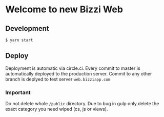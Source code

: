 # Welcome to new Bizzi Web

## Development
`$ yarn start`

## Deploy
Deployment is automatic via circle.ci. Every commit to master is automatically deployed to the production server. Commit to any other branch is deplyed to test server `web.bizziapp.com`

### Important
Do not delete whole `/public` directory. Due to bug in gulp only delete the exact category you need wiped (cs, js or views).